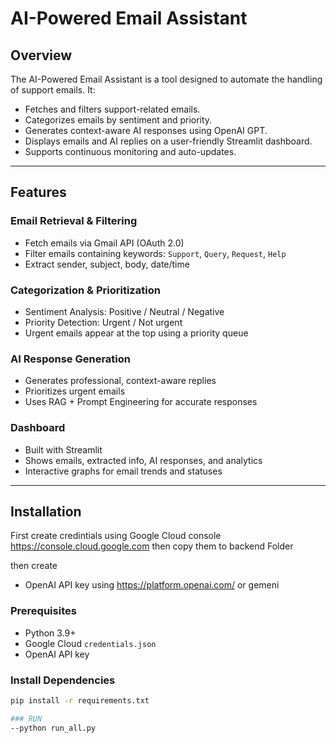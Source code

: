 # AI-Powered Email Assistant

## Overview
The AI-Powered Email Assistant is a tool designed to automate the handling of support emails. It:
- Fetches and filters support-related emails.
- Categorizes emails by sentiment and priority.
- Generates context-aware AI responses using OpenAI GPT.
- Displays emails and AI replies on a user-friendly Streamlit dashboard.
- Supports continuous monitoring and auto-updates.

---

## Features

### Email Retrieval & Filtering
- Fetch emails via Gmail API (OAuth 2.0)
- Filter emails containing keywords: `Support`, `Query`, `Request`, `Help`
- Extract sender, subject, body, date/time

### Categorization & Prioritization
- Sentiment Analysis: Positive / Neutral / Negative
- Priority Detection: Urgent / Not urgent
- Urgent emails appear at the top using a priority queue

### AI Response Generation
- Generates professional, context-aware replies
- Prioritizes urgent emails
- Uses RAG + Prompt Engineering for accurate responses

### Dashboard
- Built with Streamlit
- Shows emails, extracted info, AI responses, and analytics
- Interactive graphs for email trends and statuses

---

## Installation
First create credintials using 
Google Cloud console
https://console.cloud.google.com
then copy them to backend Folder 

then create 
- OpenAI API key using https://platform.openai.com/ or gemeni

### Prerequisites
- Python 3.9+
- Google Cloud `credentials.json`
- OpenAI API key

### Install Dependencies
```bash
pip install -r requirements.txt

### RUN
--python run_all.py
